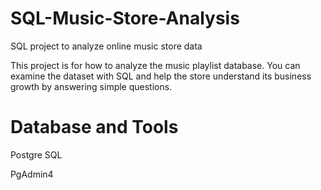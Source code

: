 
# SQL-Music-Store-Analysis

SQL project to analyze online music store data

This project is for how to analyze the music playlist database. You can examine the dataset with SQL and help the store understand its business growth by answering simple questions.

# Database and Tools
Postgre SQL

PgAdmin4







